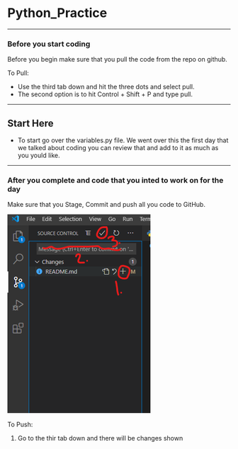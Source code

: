 # Python_Practice

---

### Before you start coding

Before you begin make sure that you pull the code from the repo on github.

To Pull:

- Use the third tab down and hit the three dots and select pull.
- The second option is to hit Control + Shift + P and type pull.

---

## Start Here

- To start go over the variables.py file. We went over this the first day that we talked about coding you can review that and add to it as much as you yould like.

---

### After you complete and code that you inted to work on for the day

Make sure that you Stage, Commit and push all you code to GitHub.

![alt text](Images/Git_Panel_VS_Code.png)

To Push:

1. Go to the thir tab down and there will be changes shown
